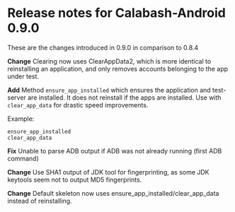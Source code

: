 # Release notes for Calabash-Android 0.9.0

These are the changes introduced in 0.9.0 in comparison to 0.8.4

**Change** Clearing now uses ClearAppData2, which is more identical to reinstalling an application, and only removes accounts belonging to the app under test.

**Add** Method `ensure_app_installed` which ensures the application and test-server are installed. It does not reinstall if the apps are installed. Use with `clear_app_data` for drastic speed improvements.

Example:

```
ensure_app_installed
clear_app_data
```

**Fix** Unable to parse ADB output if ADB was not already running (first ADB command)

**Change** Use SHA1 output of JDK tool for fingerprinting, as some JDK keytools seem not to output MD5 fingerprints.

**Change** Default skeleton now uses ensure_app_installed/clear_app_data instead of reinstalling.
